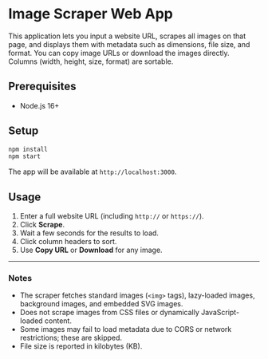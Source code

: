 # Image Scraper Web App

This application lets you input a website URL, scrapes all images on that page, and displays them with metadata such as dimensions, file size, and format. You can copy image URLs or download the images directly. Columns (width, height, size, format) are sortable.

## Prerequisites
- Node.js 16+

## Setup
```bash
npm install
npm start
```
The app will be available at `http://localhost:3000`.

## Usage
1. Enter a full website URL (including `http://` or `https://`).
2. Click **Scrape**.
3. Wait a few seconds for the results to load.
4. Click column headers to sort.
5. Use **Copy URL** or **Download** for any image.

---

### Notes
- The scraper fetches standard images (`<img>` tags), lazy-loaded images, background images, and embedded SVG images.
- Does not scrape images from CSS files or dynamically JavaScript-loaded content.
- Some images may fail to load metadata due to CORS or network restrictions; these are skipped.
- File size is reported in kilobytes (KB). 